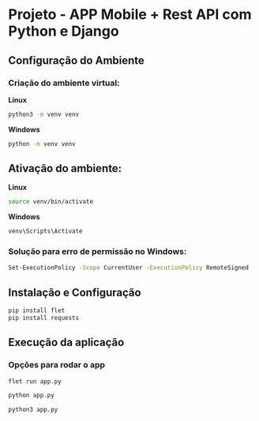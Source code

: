 # Projeto - APP Mobile + Rest API com Python e Django  

## Configuração do Ambiente

### Criação do ambiente virtual:  

**Linux**  
```bash
python3 -m venv venv
```
**Windows**
```bash
python -m venv venv
```

## Ativação do ambiente:

**Linux**
```bash
source venv/bin/activate
```
**Windows**
```bash
venv\Scripts\Activate
```

### Solução para erro de permissão no Windows:
```bash
Set-ExecutionPolicy -Scope CurrentUser -ExecutionPolicy RemoteSigned
```
 
## Instalação e Configuração
```bash
pip install flet  
pip install requests
```

## Execução da aplicação

### Opções para rodar o app
```bash
flet run app.py
``` 
```bash
python app.py
```
```bash
python3 app.py
```
